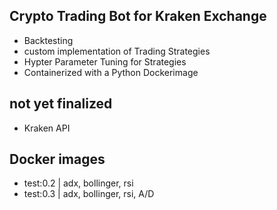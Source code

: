 ## Crypto Trading Bot for Kraken Exchange
* Backtesting
* custom implementation of Trading Strategies
* Hypter Parameter Tuning for Strategies
* Containerized with a Python Dockerimage
## not yet finalized
* Kraken API
## Docker images
* test:0.2  | adx, bollinger, rsi
* test:0.3  | adx, bollinger, rsi, A/D
